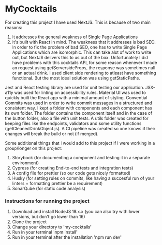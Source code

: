 # MyCocktails

For creating this project I have used NextJS.
This is because of two main reasons:
1. It addresses the general weakness of Single Page Applications
2. It's built with React in mind.
The weakness that it addresses is bad SEO.
In order to fix the problem of bad SEO, one has to write Single Page Applications which are isomorphic.
This can take alot of work to write out, but NextJS delivers this to us out of the box.
Unfortunately I did have problems with this cocktails API, for some reason whenever I made an request using getServersideProps, the response was sometimes null or an actual drink. I used client side rendering to atleast have something functional. But the most ideal solution was using getStaticPaths.

Jest and React testing library are used for unit testing our application.
JSX-a11y was used for linting on accessibility rules.
Material UI was used to quickly built the React app with a minimal amount of styling.
Convential Commits was used in order to write commit messages in a structured and consistent way.
I kept a folder with components and each component has its own folder. 
The folder contains the component itself and in the case of the button folder, also a file with unit tests.
A utils folder was created for keeping files like the endpoints, validators and some utility functions (getCleanedDrinkObject.js).
A CI pipeline was created so one knows if their changes will break the build or not (if merged).

Some additional things that I would add to this project if I were working in a group/longer on this project:
1. Storybook (for documenting a component and testing it in a separate environment)
2. Cypress (for creating End-to-end tests and integration tests)
3. A config file for prettier (so our code gets nicely formatted)
4. Husky (for setting rules on commits, like having a succesful run of your linters + formatting prettier be a requirement)
5. SonarQube (for static code analysis)

### Instructions for running the project
1. Download and install NodeJS 18.x.x (you can also try with lower versions, but don't go lower than 16)
2. Clone the project
3. Change your directory to 'my-cocktails'
4. Run in your terminal 'npm install'
5. Run in your terminal after the installation 'npm run dev'
